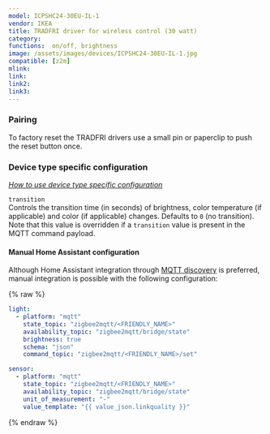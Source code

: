 ```yaml
---
model: ICPSHC24-30EU-IL-1  
vendor: IKEA
title: TRADFRI driver for wireless control (30 watt)
category:
functions:  on/off, brightness
image: /assets/images/devices/ICPSHC24-30EU-IL-1.jpg
compatible: [z2m]
mlink: 
link: 
link2: 
link3: 
---
```

### Pairing
To factory reset the TRADFRI drivers use a
small pin or paperclip to push the reset button once.


### Device type specific configuration
*[How to use device type specific configuration](https://www.zigbee2mqtt.io/information/configuration)*


`transition`   
Controls the transition time (in seconds) of brightness,
color temperature (if applicable) and color (if applicable) changes. Defaults to `0` (no transition).
Note that this value is overridden if a `transition` value is present in the MQTT command payload.


#### Manual Home Assistant configuration
Although Home Assistant integration through [MQTT discovery](https://www.zigbee2mqtt.io/integration/home_assistant) is preferred,
manual integration is possible with the following configuration:


{% raw %}
```yaml
light:
  - platform: "mqtt"
    state_topic: "zigbee2mqtt/<FRIENDLY_NAME>"
    availability_topic: "zigbee2mqtt/bridge/state"
    brightness: true
    schema: "json"
    command_topic: "zigbee2mqtt/<FRIENDLY_NAME>/set"

sensor:
  - platform: "mqtt"
    state_topic: "zigbee2mqtt/<FRIENDLY_NAME>"
    availability_topic: "zigbee2mqtt/bridge/state"
    unit_of_measurement: "-"
    value_template: "{{ value_json.linkquality }}"
```
{% endraw %}


